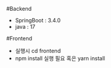 #Backend 
- SpringBoot : 3.4.0
- java : 17

#Frontend
- 실행시 cd frontend 
- npm install 실행 필요 혹은 yarn install

